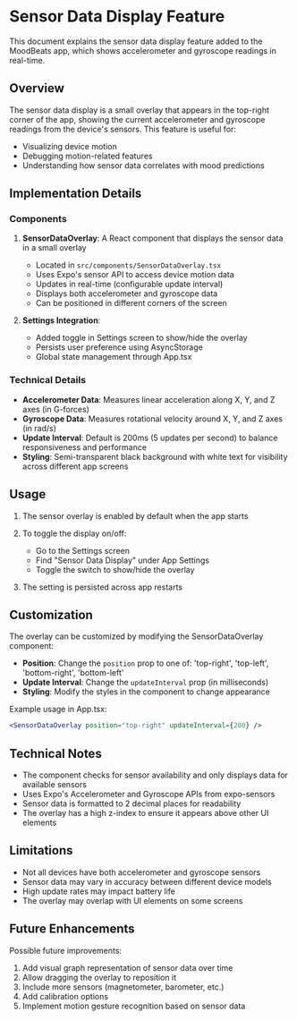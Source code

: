 # Sensor Data Display Feature

This document explains the sensor data display feature added to the MoodBeats app, which shows accelerometer and gyroscope readings in real-time.

## Overview

The sensor data display is a small overlay that appears in the top-right corner of the app, showing the current accelerometer and gyroscope readings from the device's sensors. This feature is useful for:

- Visualizing device motion
- Debugging motion-related features
- Understanding how sensor data correlates with mood predictions

## Implementation Details

### Components

1. **SensorDataOverlay**: A React component that displays the sensor data in a small overlay
   - Located in `src/components/SensorDataOverlay.tsx`
   - Uses Expo's sensor API to access device motion data
   - Updates in real-time (configurable update interval)
   - Displays both accelerometer and gyroscope data
   - Can be positioned in different corners of the screen

2. **Settings Integration**:
   - Added toggle in Settings screen to show/hide the overlay
   - Persists user preference using AsyncStorage
   - Global state management through App.tsx

### Technical Details

- **Accelerometer Data**: Measures linear acceleration along X, Y, and Z axes (in G-forces)
- **Gyroscope Data**: Measures rotational velocity around X, Y, and Z axes (in rad/s)
- **Update Interval**: Default is 200ms (5 updates per second) to balance responsiveness and performance
- **Styling**: Semi-transparent black background with white text for visibility across different app screens

## Usage

1. The sensor overlay is enabled by default when the app starts
2. To toggle the display on/off:
   - Go to the Settings screen
   - Find "Sensor Data Display" under App Settings
   - Toggle the switch to show/hide the overlay

3. The setting is persisted across app restarts

## Customization

The overlay can be customized by modifying the SensorDataOverlay component:

- **Position**: Change the `position` prop to one of: 'top-right', 'top-left', 'bottom-right', 'bottom-left'
- **Update Interval**: Change the `updateInterval` prop (in milliseconds)
- **Styling**: Modify the styles in the component to change appearance

Example usage in App.tsx:

```jsx
<SensorDataOverlay position="top-right" updateInterval={200} />
```

## Technical Notes

- The component checks for sensor availability and only displays data for available sensors
- Uses Expo's Accelerometer and Gyroscope APIs from expo-sensors
- Sensor data is formatted to 2 decimal places for readability
- The overlay has a high z-index to ensure it appears above other UI elements

## Limitations

- Not all devices have both accelerometer and gyroscope sensors
- Sensor data may vary in accuracy between different device models
- High update rates may impact battery life
- The overlay may overlap with UI elements on some screens

## Future Enhancements

Possible future improvements:

1. Add visual graph representation of sensor data over time
2. Allow dragging the overlay to reposition it
3. Include more sensors (magnetometer, barometer, etc.)
4. Add calibration options
5. Implement motion gesture recognition based on sensor data
